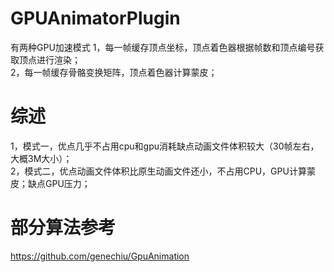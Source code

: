# GPUAnimatorPlugin
有两种GPU加速模式
1，每一帧缓存顶点坐标，顶点着色器根据帧数和顶点编号获取顶点进行渲染；<br>
2，每一帧缓存骨骼变换矩阵，顶点着色器计算蒙皮；<br>
# 综述
1，模式一，优点几乎不占用cpu和gpu消耗缺点动画文件体积较大（30帧左右，大概3M大小）；<br>
2，模式二，优点动画文件体积比原生动画文件还小，不占用CPU，GPU计算蒙皮；缺点GPU压力；<br>
# 部分算法参考
https://github.com/genechiu/GpuAnimation
